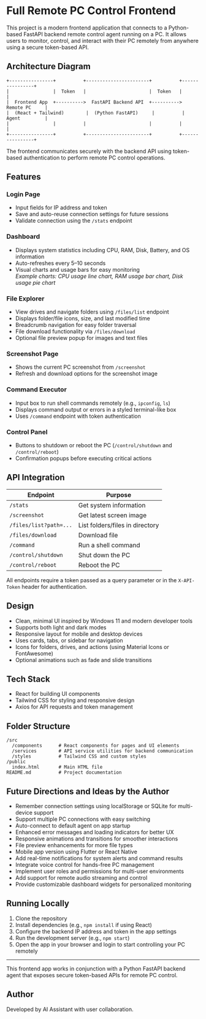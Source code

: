 # Full Remote PC Control Frontend

This project is a modern frontend application that connects to a Python-based FastAPI backend remote control agent running on a PC. It allows users to monitor, control, and interact with their PC remotely from anywhere using a secure token-based API.

## Architecture Diagram

```
+----------------+          +-----------------------+          +----------------+
|                |  Token   |                       |  Token   |                |
|  Frontend App  +---------->  FastAPI Backend API  +---------->  Remote PC     |
|  (React + Tailwind)        |  (Python FastAPI)     |          |  Agent         |
|                |          |                       |          |                |
+----------------+          +-----------------------+          +----------------+
```

The frontend communicates securely with the backend API using token-based authentication to perform remote PC control operations.

## Features

### Login Page
- Input fields for IP address and token
- Save and auto-reuse connection settings for future sessions
- Validate connection using the `/stats` endpoint

### Dashboard
- Displays system statistics including CPU, RAM, Disk, Battery, and OS information
- Auto-refreshes every 5–10 seconds
- Visual charts and usage bars for easy monitoring  
  *Example charts: CPU usage line chart, RAM usage bar chart, Disk usage pie chart*

### File Explorer
- View drives and navigate folders using `/files/list` endpoint
- Displays folder/file icons, size, and last modified time
- Breadcrumb navigation for easy folder traversal
- File download functionality via `/files/download`
- Optional file preview popup for images and text files

### Screenshot Page
- Shows the current PC screenshot from `/screenshot`
- Refresh and download options for the screenshot image

### Command Executor
- Input box to run shell commands remotely (e.g., `ipconfig`, `ls`)
- Displays command output or errors in a styled terminal-like box
- Uses `/command` endpoint with token authentication

### Control Panel
- Buttons to shutdown or reboot the PC (`/control/shutdown` and `/control/reboot`)
- Confirmation popups before executing critical actions

## API Integration

| Endpoint               | Purpose                          |
|------------------------|---------------------------------|
| `/stats`               | Get system information           |
| `/screenshot`          | Get latest screen image          |
| `/files/list?path=...` | List folders/files in directory  |
| `/files/download`      | Download file                   |
| `/command`             | Run a shell command             |
| `/control/shutdown`    | Shut down the PC                |
| `/control/reboot`      | Reboot the PC                  |

All endpoints require a token passed as a query parameter or in the `X-API-Token` header for authentication.

## Design

- Clean, minimal UI inspired by Windows 11 and modern developer tools
- Supports both light and dark modes
- Responsive layout for mobile and desktop devices
- Uses cards, tabs, or sidebar for navigation
- Icons for folders, drives, and actions (using Material Icons or FontAwesome)
- Optional animations such as fade and slide transitions

## Tech Stack

- React for building UI components
- Tailwind CSS for styling and responsive design
- Axios for API requests and token management

## Folder Structure

```
/src
  /components      # React components for pages and UI elements
  /services        # API service utilities for backend communication
  /styles          # Tailwind CSS and custom styles
/public
  index.html       # Main HTML file
README.md          # Project documentation
```

## Future Directions and Ideas by the Author

- Remember connection settings using localStorage or SQLite for multi-device support
- Support multiple PC connections with easy switching
- Auto-connect to default agent on app startup
- Enhanced error messages and loading indicators for better UX
- Responsive animations and transitions for smoother interactions
- File preview enhancements for more file types
- Mobile app version using Flutter or React Native
- Add real-time notifications for system alerts and command results
- Integrate voice control for hands-free PC management
- Implement user roles and permissions for multi-user environments
- Add support for remote audio streaming and control
- Provide customizable dashboard widgets for personalized monitoring

## Running Locally

1. Clone the repository
2. Install dependencies (e.g., `npm install` if using React)
3. Configure the backend IP address and token in the app settings
4. Run the development server (e.g., `npm start`)
5. Open the app in your browser and login to start controlling your PC remotely

---

This frontend app works in conjunction with a Python FastAPI backend agent that exposes secure token-based APIs for remote PC control.

## Author

Developed by AI Assistant with user collaboration.
